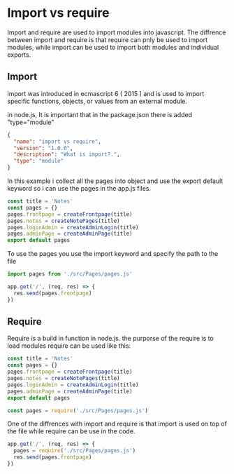 # Import vs require

Import and require are used to import modules into javascript. The diffrence between import and require is that require can pnly be used to import modules, while import can be used to import both modules and individual exports.

## Import
import was introduced in ecmascript 6 ( 2015 ) and is used to import specific functions, objects, or values from an external module.

in node.js, It is important that in the package.json there is added "type="module"

``` json
{  
  "name": "import vs require",  
  "version": "1.0.0",  
  "description": "What is import?.",  
  "type": "module"
}
```

In this example i collect all the pages into object and use the export default keyword so i can use the pages in the app.js files.

``` javascript
const title = 'Notes'    
const pages = {}  
pages.frontpage = createFrontpage(title)  
pages.notes = createNotePages(title)  
pages.loginAdmin = createAdminLogin(title)  
pages.adminPage = createAdminPage(title)  
export default pages
```

To use the pages you use the import keyword and specify the path to the file

``` javascript
import pages from './src/Pages/pages.js'   

app.get('/', (req, res) => {  
  res.send(pages.frontpage)  
})

```

## Require
Require is a build in function in node.js. the purporse of the require is to load modules require can be used like this:

``` javascript
const title = 'Notes'    
const pages = {}  
pages.frontpage = createFrontpage(title)  
pages.notes = createNotePages(title)  
pages.loginAdmin = createAdminLogin(title)  
pages.adminPage = createAdminPage(title)  
export default pages
```

```javascript
const pages = require('./src/Pages/pages.js')
```

One of the diffrences with import and require is that import is used on top of the file while require can be use in the code. 

```javascript
app.get('/', (req, res) => {  
  pages = require('./src/Pages/pages.js')
  res.send(pages.frontpage)  
})
```



